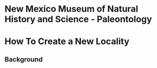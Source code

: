 # New Mexico Museum of Natural History and Science - Paleontology
# How To Create a New Locality

## Background
